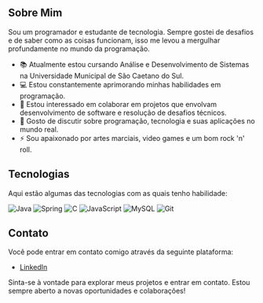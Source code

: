 ## Sobre Mim

Sou um programador e estudante de tecnologia. Sempre gostei de desafios e de saber como as coisas funcionam, isso me levou a mergulhar profundamente no mundo da programação.

- 📚 Atualmente estou cursando Análise e Desenvolvimento de Sistemas na Universidade Municipal de São Caetano do Sul.
- 💻 Estou constantemente aprimorando minhas habilidades em programação.
- 👯 Estou interessado em colaborar em projetos que envolvam desenvolvimento de software e resolução de desafios técnicos.
- 💬 Gosto de discutir sobre programação, tecnologia e suas aplicações no mundo real.
- ⚡ Sou apaixonado por artes marciais, video games e um bom rock 'n' roll.

## Tecnologias

Aqui estão algumas das tecnologias com as quais tenho habilidade:

![Java](https://img.shields.io/badge/Java-ED8B00?style=for-the-badge&logo=openjdk&logoColor=white)
![Spring](https://img.shields.io/badge/Spring-6DB33F?style=for-the-badge&logo=spring&logoColor=white)
![C](https://img.shields.io/badge/C-00599C?style=for-the-badge&logo=c&logoColor=white)
![JavaScript](https://img.shields.io/badge/JavaScript-323330?style=for-the-badge&logo=javascript&logoColor=F7DF1E)
![MySQL](https://img.shields.io/badge/MySQL-00000F?style=for-the-badge&logo=mysql&logoColor=white)
![Git](https://img.shields.io/badge/GIT-E44C30?style=for-the-badge&logo=git&logoColor=white)

## Contato

Você pode entrar em contato comigo através da seguinte plataforma:

- [LinkedIn](https://www.linkedin.com/in/guilhermepolesi/)


Sinta-se à vontade para explorar meus projetos e entrar em contato. Estou sempre aberto a novas oportunidades e colaborações!

